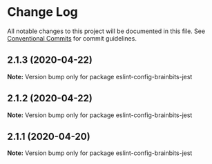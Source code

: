 # Change Log

All notable changes to this project will be documented in this file.
See [Conventional Commits](https://conventionalcommits.org) for commit guidelines.

## 2.1.3 (2020-04-22)

**Note:** Version bump only for package eslint-config-brainbits-jest





## 2.1.2 (2020-04-22)

**Note:** Version bump only for package eslint-config-brainbits-jest





## 2.1.1 (2020-04-20)

**Note:** Version bump only for package eslint-config-brainbits-jest
